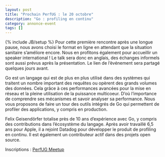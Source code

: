 ```yaml
---
layout: post
title: "Prochain PerfUG : le 20 octobre"
description: "Go : profiling en continu"
category: annonce-event
tags: []
---
```

{% include JB/setup %}
Pour cette première rencontre après une longue pause, nous avons choisi le format en ligne en attendant que la situation sanitaire s’améliore encore. Nous en profitons également pour accueillir un speaker international ! Le talk sera donc en anglais, des échanges informels sont aussi prévus après la présentation. Le lien de l’événement sera partagé quelques jours avant.

Go est un langage qui est de plus en plus utilisé dans des systèmes qui traitent un nombre important des requêtes ou opèrent des grands volumes des données. Cela grâce à ces performances avancées pour la mise en réseau et la pleine utilisation de la puissance multicoeur. D’où l’importance de comprendre ses mécanismes et savoir analyser sa performance. Nous vous proposons de faire un tour des outils intégrés de Go qui permettent de profiler des applications, y compris en production.

<!-- more -->
Felix Geisendörfer totalise près de 10 ans d’expérience avec Go, y compris des contributions dans l’écosystème du langage. Après avoir travaillé 6,5 ans pour Apple, il a rejoint Datadog pour développer le produit de profiling en continu. Il est également un contributeur actif dans des projets open source.

Inscriptions : [PerfUG Meetup](https://www.meetup.com/PerfUG/events/281292714/)
